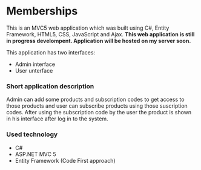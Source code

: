 # Memberships

This is an MVC5 web application which was built using C#, Entity Framework, HTML5, CSS, JavaScript and Ajax. 
**This web application is still in progress develompent. Application will be hosted on my server soon.**

This application has two interfaces:
- Admin interface
- User unterface


### Short application description
Admin can add some products and subscription codes to get access to those products and user can subscribe products using those suscription codes. After using the subscription code by the user the product is shown in his interface after log in to the system.

### Used technology
- C#
- ASP.NET MVC 5
- Entity Framework (Code First approach)


